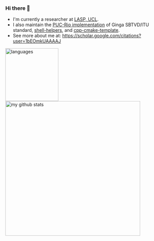 ### Hi there 👋

- I'm currently a researcher at [LASP, UCL](https://laspucl2016.com/).
- I also maintain the [PUC-Rio implementation](https://github.com/TeleMidia/ginga) of Ginga SBTVD/ITU standard, [shell-helpers](http://github.com/alanlivio/shell-helpers/), and [cpp-cmake-template](https://github.com/alanlivio/cpp-cmake-template/).
- See more about me at: https://scholar.google.com/citations?user=1bEOmkUAAAAJ

<!-- status codes -->
<p>
    <img src="https://github-readme-stats.vercel.app/api/top-langs/?username=alanlivio&layout=compact" alt="languages" height="165">
    <img src="https://github-readme-stats.vercel.app/api?username=alanlivio&show_icons=true&layout=compact" alt="my github stats" width="420"/>&nbsp;
</p>
